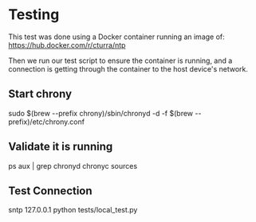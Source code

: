 # Testing

This test was done using a Docker container running an image of: https://hub.docker.com/r/cturra/ntp

Then we run our test script to ensure the container is running, and a connection is getting through the container to the host device's network.

## Start chrony
sudo $(brew --prefix chrony)/sbin/chronyd -d -f $(brew --prefix)/etc/chrony.conf

## Validate it is running
ps aux | grep chronyd
chronyc sources

## Test Connection
sntp 127.0.0.1
python tests/local_test.py
